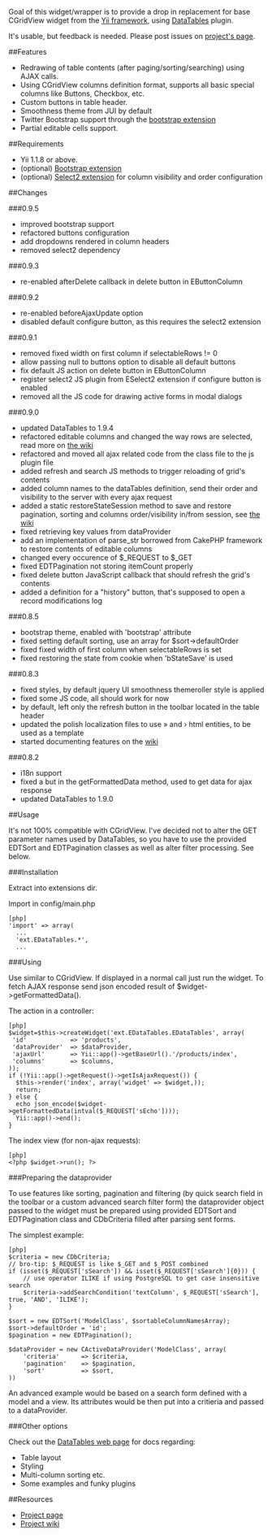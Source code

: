 Goal of this widget/wrapper is to provide a drop in replacement for base CGridView widget from the [Yii framework](http://yiiframework.com), using [DataTables](http://datatables.net) plugin.

It's usable, but feedback is needed. Please post issues on [project's page](http://code.google.com/p/edatatables).

##Features

* Redrawing of table contents (after paging/sorting/searching) using AJAX calls.
* Using CGridView columns definition format, supports all basic special columns like Buttons, Checkbox, etc.
* Custom buttons in table header.
* Smoothness theme from JUI by default
* Twitter Bootstrap support through the [bootstrap extension](http://www.yiiframework.com/extension/bootstrap)
* Partial editable cells support.

##Requirements

* Yii 1.1.8 or above.
* (optional) [Bootstrap extension](http://www.yiiframework.com/extension/bootstrap)
* (optional) [Select2 extension](http://www.yiiframework.com/extension/select2) for column visibility and order configuration

##Changes

###0.9.5

* improved bootstrap support
* refactored buttons configuration
* add dropdowns rendered in column headers
* removed select2 dependency

###0.9.3

* re-enabled afterDelete callback in delete button in EButtonColumn

###0.9.2

* re-enabled beforeAjaxUpdate option
* disabled default configure button, as this requires the select2 extension

###0.9.1

* removed fixed width on first column if selectableRows != 0
* allow passing null to buttons option to disable all default buttons
* fix default JS action on delete button in EButtonColumn
* register select2 JS plugin from ESelect2 extension if configure button is enabled
* removed all the JS code for drawing active forms in modal dialogs

###0.9.0

* updated DataTables to 1.9.4
* refactored editable columns and changed the way rows are selected, read more on [the wiki](http://code.google.com/p/edatatables/wiki/SelectableAndEditable)
* refactored and moved all ajax related code from the class file to the js plugin file
* added refresh and search JS methods to trigger reloading of grid's contents
* added column names to the dataTables definition, send their order and visibility to the server with every ajax request
* added a static restoreStateSession method to save and restore pagination, sorting and columns order/visibility in/from session, see [the wiki](http://code.google.com/p/edatatables/wiki/stateSaving)
* fixed retrieving key values from dataProvider
* add an implementation of parse_str borrowed from CakePHP framework to restore contents of editable columns
* changed every occurence of $\_REQUEST to $\_GET
* fixed EDTPagination not storing itemCount properly
* fixed delete button JavaScript callback that should refresh the grid's contents
* added a definition for a "history" button, that's supposed to open a record modifications log

###0.8.5

* bootstrap theme, enabled with 'bootstrap' attribute
* fixed setting default sorting, use an array for $sort->defaultOrder
* fixed fixed width of first column when selectableRows is set
* fixed restoring the state from cookie when 'bStateSave' is used

###0.8.3

* fixed styles, by default jquery UI smoothness themeroller style is applied
* fixed some JS code, all should work for now
* by default, left only the refresh button in the toolbar located in the table header
* updated the polish localization files to use &raquo; and &rsaquo; html entities, to be used as a template
* started documenting features on the [wiki](http://code.google.com/p/edatatables/w/list)

###0.8.2

* i18n support
* fixed a but in the getFormattedData method, used to get data for ajax response
* updated DataTables to 1.9.0

##Usage

It's not 100% compatible with CGridView. I've decided not to alter the GET parameter names used by DataTables, so you have to use the provided EDTSort and EDTPagination classes as well as alter filter processing. See below.

###Installation

Extract into extensions dir.

Import in config/main.php

~~~
[php]
'import' => array(
  ...
  'ext.EDataTables.*',
  ...
~~~

###Using

Use similar to CGridView. If displayed in a normal call just run the widget. To fetch AJAX response send json encoded result of $widget->getFormattedData().

The action in a controller:
~~~
[php]
$widget=$this->createWidget('ext.EDataTables.EDataTables', array(
 'id'            => 'products',
 'dataProvider'  => $dataProvider,
 'ajaxUrl'       => Yii::app()->getBaseUrl().'/products/index',
 'columns'       => $columns,
));
if (!Yii::app()->getRequest()->getIsAjaxRequest()) {
  $this->render('index', array('widget' => $widget,));
  return;
} else {
  echo json_encode($widget->getFormattedData(intval($_REQUEST['sEcho'])));
  Yii::app()->end();
}

~~~

The index view (for non-ajax requests):
~~~
[php]
<?php $widget->run(); ?>
~~~

###Preparing the dataprovider

To use features like sorting, pagination and filtering (by quick search field in the toolbar or a custom advanced search filter form) the dataprovider object passed to the widget must be prepared using provided EDTSort and EDTPagination class and CDbCriteria filled after parsing sent forms.

The simplest example:
~~~
[php]
$criteria = new CDbCriteria;
// bro-tip: $_REQUEST is like $_GET and $_POST combined
if (isset($_REQUEST['sSearch']) && isset($_REQUEST['sSearch']{0})) {
    // use operator ILIKE if using PostgreSQL to get case insensitive search
    $criteria->addSearchCondition('textColumn', $_REQUEST['sSearch'], true, 'AND', 'ILIKE');
}

$sort = new EDTSort('ModelClass', $sortableColumnNamesArray);
$sort->defaultOrder = 'id';
$pagination = new EDTPagination();
 
$dataProvider = new CActiveDataProvider('ModelClass', array(
    'criteria'      => $criteria,
    'pagination'    => $pagination,
    'sort'          => $sort,
))
~~~

An advanced example would be based on a search form defined with a model and a view. Its attributes would be then put into a critieria and passed to a dataProvider. 

###Other options

Check out the [DataTables web page](http://datatables.net) for docs regarding:

* Table layout
* Styling
* Multi-column sorting etc.
* Some examples and funky plugins

##Resources

 * [Project page](http://code.google.com/p/edatatables)
 * [Project wiki](http://code.google.com/p/edatatables/w/list)

